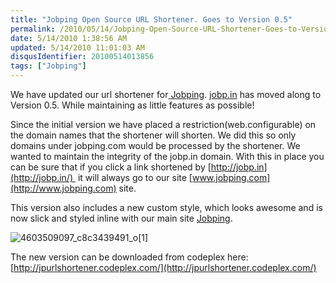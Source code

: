 ```yaml
---
title: "Jobping Open Source URL Shortener. Goes to Version 0.5"
permalink: /2010/05/14/Jobping-Open-Source-URL-Shortener-Goes-to-Version-05/
date: 5/14/2010 1:38:56 AM
updated: 5/14/2010 11:01:03 AM
disqusIdentifier: 20100514013856
tags: ["Jobping"]
---
```

We have updated our url shortener for[ Jobping](http://www.jobping.com/). [jobp.in](http://jobp.in/) has moved along to Version 0.5. While maintaining as little features as possible!

Since the initial version we have placed a restriction(web.configurable) on the domain names that the shortener will shorten. We did this so only domains under jobping.com would be processed by the shortener. We wanted to maintain the integrity of the jobp.in domain. With this in place you can be sure that if you click a link shortened by [http://jobp.in](http://jobp.in/)  it will always go to our site [www.jobping.com](http://www.jobping.com) site.
<!-- more -->

This version also includes a new custom style, which looks awesome and is now slick and styled inline with our main site [Jobping](http://www.jobping.com/).

![4603509097_c8c3439491_o[1]](/images/4603509097_c8c3439491_o%5B1%5D.png "4603509097_c8c3439491_o[1]")

The new version can be downloaded from codeplex here: [http://jpurlshortener.codeplex.com/](http://jpurlshortener.codeplex.com/)
